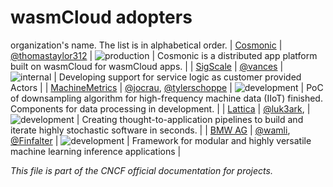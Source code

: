 # wasmCloud adopters
organization's name. The list is in alphabetical order.
| [Cosmonic](https://www.cosmonic.com) | [@thomastaylor312](https://github.com/thomastaylor312) | ![production](https://img.shields.io/badge/-production-blue?style=flat) | Cosmonic is a distributed app platform built on wasmCloud for wasmCloud apps. |
| [SigScale](https://www.sigscale.com) | [@vances](https://github.com/vances) | ![internal](https://img.shields.io/badge/-internal-green?style=flat) | Developing support for service logic as customer provided Actors |
| [MachineMetrics](https://www.machinemetrics.com/) | [@jocrau](https://github.com/jocrau), [@tylerschoppe](https://github.com/tylerschoppe) | ![development](https://img.shields.io/badge/-development-green?style=flat) | PoC of downsampling algorithm for high-frequency machine data (IIoT) finished. Components for data processing in development. |
| [Lattica](https://www.lattica.network/) | [@luk3ark](https://github.com/luk3ark), | ![development](https://img.shields.io/badge/-development-green?style=flat) | Creating thought-to-application pipelines to build and iterate highly stochastic software in seconds. |
| [BMW AG](https://www.bmwusa.com/) | [@wamli](https://github.com/wamli), [@Finfalter](https://github.com/Finfalter) | ![development](https://img.shields.io/badge/-development-green?style=flat) | Framework for modular and highly versatile machine learning inference applications |

_This file is part of the CNCF official documentation for projects._
